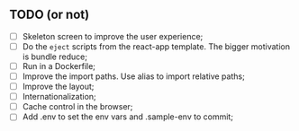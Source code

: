 ## TODO (or not)
- [ ] Skeleton screen to improve the user experience;
- [ ] Do the `eject` scripts from the react-app template. The bigger motivation is bundle reduce;
- [ ] Run in a Dockerfile;
- [ ] Improve the import paths. Use alias to import relative paths;
- [ ] Improve the layout;
- [ ] Internationalization;
- [ ] Cache control in the browser;
- [ ] Add .env to set the env vars and .sample-env to commit;
